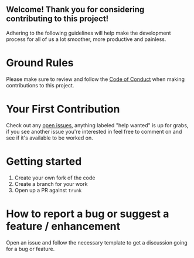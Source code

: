 ## Welcome! Thank you for considering contributing to this project!

Adhering to the following guidelines will help make the development process for all of us a lot
smoother, more productive and painless.

# Ground Rules

Please make sure to review and follow the [Code of Conduct](CODE_OF_CONDUCT.md) when making
contributions to this project.

# Your First Contribution

Check out any [open issues](https://github.com/WhosNickDoglio/dagger-rules/issues), anything
labeled "help wanted" is up for grabs, if you see another issue you're interested in feel free to
comment on and see if it's available to be worked on.

# Getting started

1. Create your own fork of the code
2. Create a branch for your work
3. Open up a PR against `trunk`

# How to report a bug or suggest a feature / enhancement

Open an issue and follow the necessary template to get a discussion going for a bug or feature.

